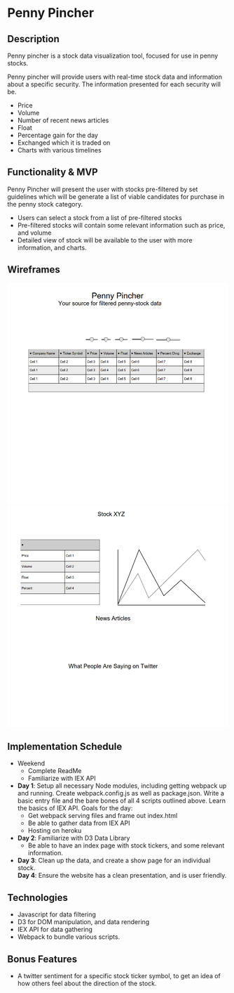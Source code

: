 # Penny Pincher

## Description
  Penny pincher is a stock data visualization tool, focused for use in penny stocks.

  Penny pincher will provide users with real-time stock data and information about a specific security. The information presented for each security will be.
  * Price
  * Volume
  * Number of recent news articles
  * Float
  * Percentage gain for the day
  * Exchanged which it is traded on
  * Charts with various timelines

## Functionality & MVP
 Penny Pincher will present the user with stocks pre-filtered by set guidelines which will be generate a list of viable candidates for purchase in the penny stock category.
 * Users can select a stock from a list of pre-filtered stocks
 * Pre-filtered stocks will contain some relevant information such as price, and volume
 * Detailed view of stock will be available to the user with more information, and charts.

 ## Wireframes
 
 ![alt](https://github.com/JSkeets/PennyPincher/blob/master/HomeIndex.png)
 ![alt](https://github.com/JSkeets/PennyPincher/blob/master/Show_Page.png)


 ## Implementation Schedule
 * Weekend
    * Complete ReadMe
    * Familiarize with IEX API
 * **Day 1**:  Setup all necessary Node modules, including getting webpack up and running. Create webpack.config.js as well as package.json. Write a basic entry file and the bare bones of all 4 scripts outlined above. Learn the basics of IEX API. Goals for the day:
    * Get webpack serving files and frame out index.html
    * Be able to gather data from IEX API
    * Hosting on heroku
 * **Day 2**: Familiarize with D3 Data Library
    * Be able to have an index page with stock tickers, and some relevant information.
* **Day 3**: Clean up the data, and create a show page for an individual stock.  
 **Day 4**: Ensure the website has a clean presentation, and is user friendly.

## Technologies
 * Javascript for data filtering
 * D3 for DOM manipulation, and data rendering
 * IEX API for data gathering
 * Webpack to bundle various scripts.
 
 ## Bonus Features
  * A twitter sentiment for a specific stock ticker symbol, to get an idea of how others feel about the direction of the stock.
